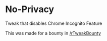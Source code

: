 # No-Privacy
Tweak that disables Chrome Incognito Feature

This was made for a bounty in [/rTweakBounty](https://www.reddit.com/r/TweakBounty/)
